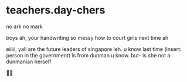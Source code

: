 # teachers.day-chers
no ark no mark

boys ah, your handwriting so messy how to court girls next time ah

eiiiii, yall are the future leaders of singapore leh. u know last time (insert: person in the government) is from dunman u know. but- is she not a dunmanian herself

:potato::cheese:
